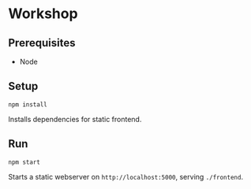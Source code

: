 # Workshop

## Prerequisites

- Node

## Setup

`npm install`

Installs dependencies for static frontend.

## Run

`npm start`

Starts a static webserver on `http://localhost:5000`, serving `./frontend`.
